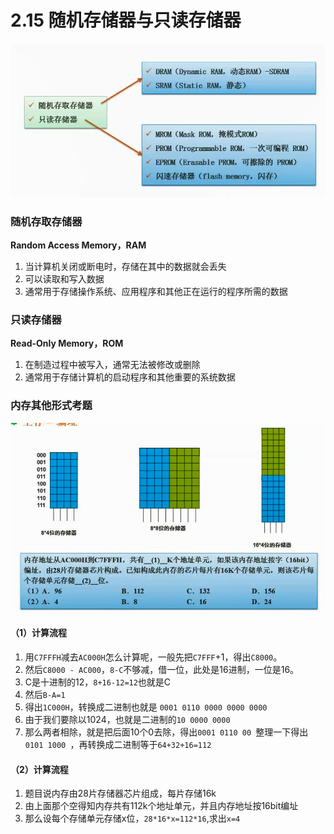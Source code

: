 # 2.15  随机存储器与只读存储器

![](imgs/0215_1.png)

### 随机存取存储器

**Random Access Memory，RAM**

1. 当计算机关闭或断电时，存储在其中的数据就会丢失
2. 可以读取和写入数据
3. 通常用于存储操作系统、应用程序和其他正在运行的程序所需的数据



### 只读存储器

**Read-Only Memory，ROM**

1. 在制造过程中被写入，通常无法被修改或删除
2. 通常用于存储计算机的启动程序和其他重要的系统数据



### 内存其他形式考题

![](imgs/0215_2.png)



#### （1）计算流程

1. 用`C7FFFH`减去`AC000H`怎么计算呢，一般先把`C7FFF`+1，得出`C8000`。
2. 然后`C8000 - AC000`，`8-C`不够减，借一位，此处是16进制，一位是16。
3. C是十进制的12，`8+16-12=12`也就是C
4. 然后`B-A=1`
5. 得出`1C000H`，转换成二进制也就是 `0001 0110 0000 0000 0000` 
6. 由于我们要除以1024，也就是二进制的`10 0000 0000`
7. 那么两者相除，就是把后面10个0去除，得出`0001 0110 00 `整理一下得出`0101 1000 `，再转换成二进制等于`64+32+16=112`

#### （2）计算流程

1. 题目说内存由28片存储器芯片组成，每片存储16k
2. 由上面那个空得知内存共有112k个地址单元，并且内存地址按16bit编址
3. 那么设每个存储单元存储x位，`28*16*x=112*16`,求出`x=4`

